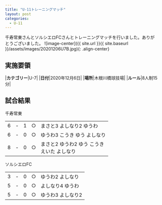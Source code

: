 ```yaml
---
title: "U-11トレーニングマッチ"
layout: post
categories:
  - U-11
---
```


千寿常東さんとソルシエロFCさんとトレーニングマッチを行いました。ありがとうございました。
![image-center]({{ site.url }}{{ site.baseurl }}/assets/images/20201206U7B.jpg){: .align-center}

## 実施要領

|**カテゴリー**|U-7|
|**日付**|2020年12月6日|
|**場所**|木根川橋球技場|
|**ルール**|8人制15分|

## 試合結果

千寿常東

|    |   |    |         |    |
|:--:|:-:|:--:|:--:|:--------|
|    6| - |   1|○|まさと3 よしなり2 ゆうわ|
|    6| - |   0|○|ゆうわ3 こうき ゆう よしなり|
|    8| - |   0|○|まさと2 ゆうわ2 ゆう こうき<br>えいた よしなり|

ソルシエロFC

|    |   |    |         |    |
|:--:|:-:|:--:|:--:|:--------|
|    3| - |   0|○|ゆうわ2 よしなり|
|    5| - |   0|○|よしなり4 ゆうわ|
|    5| - |   0|○|ゆうわ3 よしなり2|
